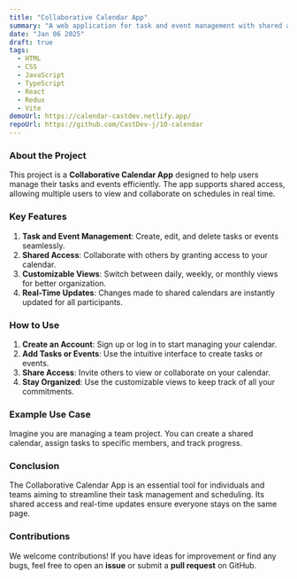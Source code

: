```yaml
---
title: "Collaborative Calendar App"
summary: "A web application for task and event management with shared access features."
date: "Jan 06 2025"
draft: true
tags:
  - HTML
  - CSS
  - JavaScript
  - TypeScript
  - React
  - Redux
  - Vite
demoUrl: https://calendar-castdev.netlify.app/
repoUrl: https://github.com/CastDev-j/10-calendar
---
```


### About the Project  
This project is a **Collaborative Calendar App** designed to help users manage their tasks and events efficiently. The app supports shared access, allowing multiple users to view and collaborate on schedules in real time.

### Key Features  
1. **Task and Event Management**: Create, edit, and delete tasks or events seamlessly.
2. **Shared Access**: Collaborate with others by granting access to your calendar.
3. **Customizable Views**: Switch between daily, weekly, or monthly views for better organization.
4. **Real-Time Updates**: Changes made to shared calendars are instantly updated for all participants.

### How to Use  
1. **Create an Account**: Sign up or log in to start managing your calendar.
2. **Add Tasks or Events**: Use the intuitive interface to create tasks or events.
3. **Share Access**: Invite others to view or collaborate on your calendar.
4. **Stay Organized**: Use the customizable views to keep track of all your commitments.

### Example Use Case  
Imagine you are managing a team project. You can create a shared calendar, assign tasks to specific members, and track progress. 

### Conclusion  
The Collaborative Calendar App is an essential tool for individuals and teams aiming to streamline their task management and scheduling. Its shared access and real-time updates ensure everyone stays on the same page.

### Contributions  
We welcome contributions! If you have ideas for improvement or find any bugs, feel free to open an **issue** or submit a **pull request** on GitHub.
